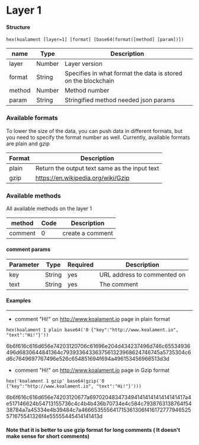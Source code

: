 # Layer 1

#### Structure

`hex(koalament [layer=1] [format] [base64(format([method] [param])])`

| name   | Type   | Description                                                   |
| ------ | ------ | ------------------------------------------------------------- |
| layer  | Number | Layer version                                                 |
| format | String | Specifies in what format the data is stored on the blockchain |
| method | Number | Method number                                                 |
| param  | String | Stringified method needed json params                         |

### Available formats

To lower the size of the data, you can push data in different formats, but you need to specify the format number as well. Currently, available formats are plain and gzip

| Format | Description                                   |
| ------ | --------------------------------------------- |
| plain  | Return the output text same as the input text |
| gzip   | https://en.wikipedia.org/wiki/Gzip            |

### Available methods

All available methods on the layer 1

| method  | Code | Description      |
| ------- | ---- | ---------------- |
| comment | 0    | create a comment |

#### comment params

| Parameter | Type   | Required | Description                 |
| --------- | ------ | -------- | --------------------------- |
| key       | String | yes      | URL address to commented on |
| text      | String | yes      | The comment                 |

#### Examples

---

- comment "Hi!" on http://www.koalament.io page in plain format

`hex(koalament 1 plain base64('0 {"key":"http://www.koalament.io", "text":"Hi!"}'))`

6b6f616c616d656e74203120706c61696e204d434237496d746c65534936496d6830644841364c7939336433637561323968624746745a5735304c6d6c7649697767496e526c654851694f694a496153456966513d3d

- comment "Hi!" on http://www.koalament.io page in Gzip format

`hex('koalament 1 gzip' base64(gzip('0 {"key":"http://www.koalament.io", "text":"Hi!"}')))`

6b6f616c616d656e74203120677a697020483473494141414141414141417a4e517146624b54713155736c4c4b4b436b70734e4c584c7938763138764f5438784a7a45334e4b39484c7a466653555641715361306f416172777946525571675541326f4e55555445414141413d

#### Note that it is better to use gzip format for long comments ( It doesn't make sense for short comments)
